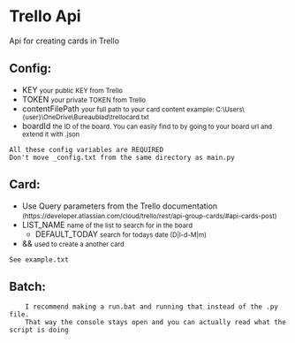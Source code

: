 # Trello Api
 Api for creating cards in Trello

## Config:
<ul>
	<li>KEY <small>your public KEY from Trello</small></li>
	<li>TOKEN <small>your private TOKEN from Trello</small></li>
	<li>contentFilePath <small>your full path to your card content example: C:\Users\{user}\OneDrive\Bureaublad\trellocard.txt</small></li>
	<li>boardId <small>the ID of the board. You can easily find to by going to your board url and extend it with .json</small></li>
</ul>

	All these config variables are REQUIRED
	Don't move _config.txt from the same directory as main.py


## Card:
<ul>
	<li>Use Query parameters from the Trello documentation <small>(https://developer.atlassian.com/cloud/trello/rest/api-group-cards/#api-cards-post)</small></li>
	<li>LIST_NAME <small>name of the list to search for in the board</small><ul><li>DEFAULT_TODAY <small>search for todays date (D|l-d-M|m)</small></li></ul></li>
	<li>&& <small>used to create a another card</small></li>
</ul>

	See example.txt

## Batch:
```
	I recommend making a run.bat and running that instead of the .py file.
	That way the console stays open and you can actually read what the script is doing
```